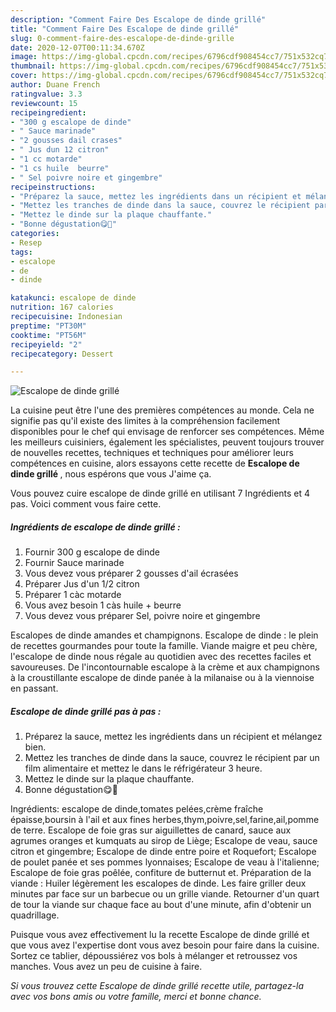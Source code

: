 ```yaml
---
description: "Comment Faire Des Escalope de dinde grillé"
title: "Comment Faire Des Escalope de dinde grillé"
slug: 0-comment-faire-des-escalope-de-dinde-grille
date: 2020-12-07T00:11:34.670Z
image: https://img-global.cpcdn.com/recipes/6796cdf908454cc7/751x532cq70/escalope-de-dinde-grille-photo-principale-de-la-recette.jpg
thumbnail: https://img-global.cpcdn.com/recipes/6796cdf908454cc7/751x532cq70/escalope-de-dinde-grille-photo-principale-de-la-recette.jpg
cover: https://img-global.cpcdn.com/recipes/6796cdf908454cc7/751x532cq70/escalope-de-dinde-grille-photo-principale-de-la-recette.jpg
author: Duane French
ratingvalue: 3.3
reviewcount: 15
recipeingredient:
- "300 g escalope de dinde"
- " Sauce marinade"
- "2 gousses dail crases"
- " Jus dun 12 citron"
- "1 cc motarde"
- "1 cs huile  beurre"
- " Sel poivre noire et gingembre"
recipeinstructions:
- "Préparez la sauce, mettez les ingrédients dans un récipient et mélangez bien."
- "Mettez les tranches de dinde dans la sauce, couvrez le récipient par un film alimentaire et mettez le dans le réfrigérateur 3 heure."
- "Mettez le dinde sur la plaque chauffante."
- "Bonne dégustation😋💓"
categories:
- Resep
tags:
- escalope
- de
- dinde

katakunci: escalope de dinde 
nutrition: 167 calories
recipecuisine: Indonesian
preptime: "PT30M"
cooktime: "PT56M"
recipeyield: "2"
recipecategory: Dessert

---
```



![Escalope de dinde grillé](https://img-global.cpcdn.com/recipes/6796cdf908454cc7/751x532cq70/escalope-de-dinde-grille-photo-principale-de-la-recette.jpg)

La cuisine peut être l'une des premières compétences au monde. Cela ne signifie pas qu'il existe des limites à la compréhension facilement disponibles pour le chef qui envisage de renforcer ses compétences. Même les meilleurs cuisiniers, également les spécialistes, peuvent toujours trouver de nouvelles recettes, techniques et techniques pour améliorer leurs compétences en cuisine, alors essayons cette recette de <strong> Escalope de dinde grillé </strong>, nous espérons que vous J'aime ça.

<!--inarticleads1-->

Vous pouvez cuire escalope de dinde grillé en utilisant 7 Ingrédients et 4 pas. Voici comment vous faire cette.

##### Ingrédients de escalope de dinde grillé :

1. Fournir 300 g escalope de dinde
1. Fournir  Sauce marinade
1. Vous devez vous préparer 2 gousses d&#39;ail écrasées
1. Préparer  Jus d&#39;un 1/2 citron
1. Préparer 1 càc motarde
1. Vous avez besoin 1 càs huile + beurre
1. Vous devez vous préparer  Sel, poivre noire et gingembre


Escalopes de dinde amandes et champignons. Escalope de dinde : le plein de recettes gourmandes pour toute la famille. Viande maigre et peu chère, l&#39;escalope de dinde nous régale au quotidien avec des recettes faciles et savoureuses. De l&#39;incontournable escalope à la crème et aux champignons à la croustillante escalope de dinde panée à la milanaise ou à la viennoise en passant. 

<!--inarticleads2-->

##### Escalope de dinde grillé pas à pas :

1. Préparez la sauce, mettez les ingrédients dans un récipient et mélangez bien.
1. Mettez les tranches de dinde dans la sauce, couvrez le récipient par un film alimentaire et mettez le dans le réfrigérateur 3 heure.
1. Mettez le dinde sur la plaque chauffante.
1. Bonne dégustation😋💓


Ingrédients: escalope de dinde,tomates pelées,crème fraîche épaisse,boursin à l&#39;ail et aux fines herbes,thym,poivre,sel,farine,ail,pomme de terre. Escalope de foie gras sur aiguillettes de canard, sauce aux agrumes oranges et kumquats au sirop de Liège; Escalope de veau, sauce citron et gingembre; Escalope de dinde entre poire et Roquefort; Escalope de poulet panée et ses pommes lyonnaises; Escalope de veau à l&#39;italienne; Escalope de foie gras poêlée, confiture de butternut et. Préparation de la viande : Huiler légèrement les escalopes de dinde. Les faire griller deux minutes par face sur un barbecue ou un grille viande. Retourner d&#39;un quart de tour la viande sur chaque face au bout d&#39;une minute, afin d&#39;obtenir un quadrillage. 

<!--inarticleads1-->

<p>
Puisque vous avez effectivement lu la recette Escalope de dinde grillé et que vous avez l'expertise dont vous avez besoin pour faire dans la cuisine. Sortez ce tablier, dépoussiérez vos bols à mélanger et retroussez vos manches. Vous avez un peu de cuisine à faire.
</p>

<p>
<i>Si vous trouvez cette Escalope de dinde grillé recette utile, partagez-la avec vos bons amis ou votre famille, merci et bonne chance.</i>
</p>
